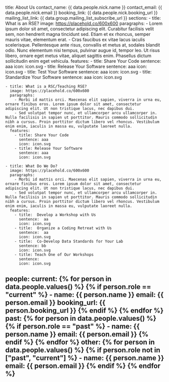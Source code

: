 title: About Us
contact_name: {{ data.people.nick.name }}
contact_email: {{ data.people.nick.email }}
booking_link: {{ data.people.nick.booking_url }}
mailing_list_link: {{ data.group.mailing_list_subscribe_url }}
sections:
    - title: What is an RSE?
      image: https://placehold.co/600x600
      paragraphs:
        - Lorem ipsum dolor sit amet, consectetur adipiscing elit. Curabitur facilisis velit sem, non hendrerit magna tincidunt sed. Etiam et ex rhoncus, semper mauris vitae, elementum erat.
        - Cras faucibus ex vitae lacus iaculis scelerisque. Pellentesque ante risus, convallis et metus at, sodales blandit odio. Nunc elementum nisi tempus, pulvinar augue id, tempor leo. Ut risus libero, ornare eget metus vitae, aliquet sagittis enim. Phasellus dictum sollicitudin enim eget vehicula.
      features:
        - title: Share Your Code
          sentence: aaa
          icon: icon.svg
        - title: Release Your Software
          sentence: aaa
          icon: icon.svg
        - title: Test Your Software
          sentence: aaa
          icon: icon.svg
        - title: Standardize Your Software
          sentence: aaa
          icon: icon.svg
          
      
    - title: What is a RSC/Teaching RSE?
      image: https://placehold.co/600x600
      paragraphs: 
        - Morbi id mattis orci. Maecenas elit sapien, viverra in urna eu, ornare finibus eros. Lorem ipsum dolor sit amet, consectetur adipiscing elit. Ut non tristique lacus, nec dapibus dui.
        - Sed volutpat tempor nunc, et ullamcorper arcu ullamcorper in. Nulla facilisis in sapien ut porttitor. Mauris commodo sollicitudin nibh a cursus. Proin porttitor dictum libero vel rhoncus. Vestibulum enim enim, iaculis in massa eu, vulputate laoreet nulla.
      features: 
        - title: Share Your Code
          sentence: aaa
          icon: icon.svg
        - title: Release Your Software
          sentence: aaa
          icon: icon.svg

    - title: What Do We Do?
      image: https://placehold.co/600x600
      paragraphs: 
        - Morbi id mattis orci. Maecenas elit sapien, viverra in urna eu, ornare finibus eros. Lorem ipsum dolor sit amet, consectetur adipiscing elit. Ut non tristique lacus, nec dapibus dui.
        - Sed volutpat tempor nunc, et ullamcorper arcu ullamcorper in. Nulla facilisis in sapien ut porttitor. Mauris commodo sollicitudin nibh a cursus. Proin porttitor dictum libero vel rhoncus. Vestibulum enim enim, iaculis in massa eu, vulputate laoreet nulla.
      features:
        - title:  Develop a Workshop with Us
          sentence:  aa
          icon: icon.svg
        - title:  Organize a Coding Retreat with Us
          sentence:  aa
          icon: icon.svg
        - title:  Co-Develop Data Standards for Your Lab
          sentence: bb
          icon: icon.svg
        - title: Teach One of Our Workshops
          sentence:
          icon: icon.svg
people:
    current:
        {% for person in data.people.values() %}
        {% if person.role == "current" %}
        - name: {{ person.name }}
          email: {{ person.email }}
          booking_url: {{ person.booking_url }}
        {% endif %}
        {% endfor %}
    past:
        {% for person in data.people.values() %}
        {% if person.role == "past" %}
        - name: {{ person.name }}
          email: {{ person.email }}
        {% endif %}
        {% endfor %}
    other:
        {% for person in data.people.values() %}
        {% if person.role not in ["past", "current"] %}
        - name: {{ person.name }}
          email: {{ person.email }}
        {% endif %}
        {% endfor %}
---


